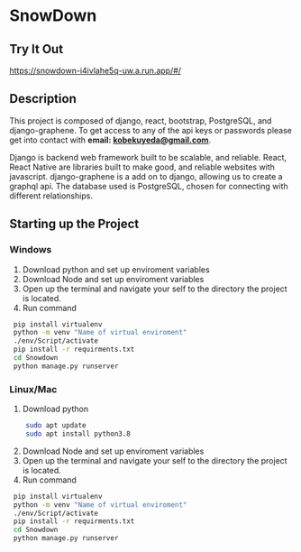 # SnowDown
## Try It Out
https://snowdown-i4ivlahe5q-uw.a.run.app/#/
## Description
This project is composed of django, react, bootstrap, PostgreSQL, and django-graphene. To get access to any of the api keys or passwords please get into contact with **email: kobekuyeda@gmail.com**.

Django is backend web framework built to be scalable, and reliable. React, React Native are libraries built to make good, and reliable websites with javascript. django-graphene is a add on to django, allowing us to create a graphql api. The database used is PostgreSQL, chosen for connecting with different relationships.

## Starting up the Project
### Windows
1. Download python and set up enviroment variables
2. Download Node and set up enviroment variables
3. Open up the terminal and navigate your self to the directory the project is located.
4. Run command
``` bash
 pip install virtualenv
 python -m venv "Name of virtual enviroment"
 ./env/Script/activate
 pip install -r requirments.txt
 cd Snowdown
 python manage.py runserver
 ```

### Linux/Mac
1. Download python
``` bash
    sudo apt update
    sudo apt install python3.8
```
2. Download Node and set up enviroment variables
3. Open up the terminal and navigate your self to the directory the project is located.
4. Run command
``` bash
 pip install virtualenv
 python -m venv "Name of virtual enviroment"
 ./env/Script/activate
 pip install -r requirments.txt
 cd Snowdown
 python manage.py runserver
 ```
